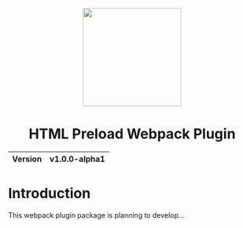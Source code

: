 <div align="center">
  <img width="200px" src="https://github.com/user-attachments/assets/b60143db-1bb9-4986-bf19-0f20c1b2736c">
  <h1>HTML Preload Webpack Plugin</h1>
  <table>
        <thead>
          <tr>
            <th>Version</th>
            <th>v1.0.0-alpha1</th>
          </tr>
        </tbody>
    </table>
</div>

# Introduction
This webpack plugin package is planning to develop...
